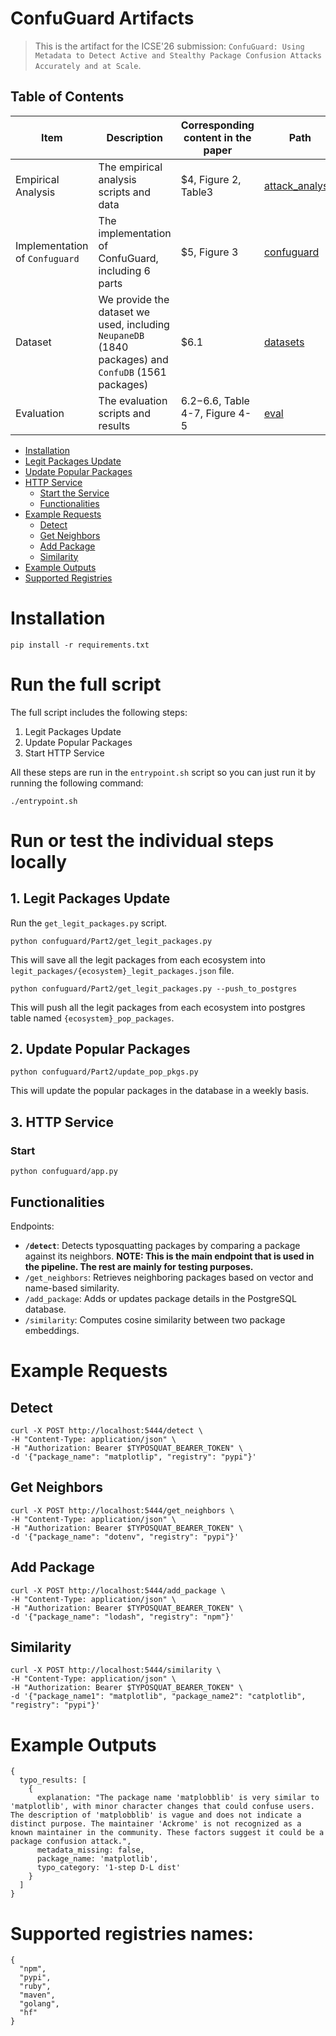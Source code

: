 # ConfuGuard Artifacts

> This is the artifact for the ICSE'26 submission: `ConfuGuard: Using Metadata to Detect Active and Stealthy Package Confusion Attacks Accurately and at Scale`.


## Table of Contents

| Item | Description | Corresponding content in the paper | Path |
|------|-------------|---------------------| ---------|
| Empirical Analysis | The empirical analysis scripts and data | $4, Figure 2, Table3| [attack_analysis](./attack_analysis) |
| Implementation of `Confuguard` | The implementation of ConfuGuard, including 6 parts | $5, Figure 3| [confuguard](./confuguard) |
| Dataset | We provide the dataset we used, including `NeupaneDB` (1840 packages) and `ConfuDB` (1561 packages)| $6.1| [datasets](./datasets) |
| Evaluation | The evaluation scripts and results | $6.2-$6.6, Table 4-7, Figure 4-5| [eval](./eval) |





- [Installation](#installation)
- [Legit Packages Update](#legit-packages-update)
- [Update Popular Packages](#update-popular-packages)
- [HTTP Service](#http-service)
  - [Start the Service](#start-the-service)
  - [Functionalities](#functionalities)
- [Example Requests](#example-requests)
  - [Detect](#detect)
  - [Get Neighbors](#get-neighbors)
  - [Add Package](#add-package)
  - [Similarity](#similarity)
- [Example Outputs](#example-outputs)
- [Supported Registries](#supported-registries)

# Installation

```
pip install -r requirements.txt
```


# Run the full script

The full script includes the following steps:

1. Legit Packages Update
2. Update Popular Packages
3. Start HTTP Service

All these steps are run in the `entrypoint.sh` script so you can just run it by running the following command:

```
./entrypoint.sh
```

# Run or test the individual steps locally

## 1. Legit Packages Update

Run the `get_legit_packages.py` script.

```
python confuguard/Part2/get_legit_packages.py
```

This will save all the legit packages from each ecosystem into `legit_packages/{ecosystem}_legit_packages.json` file.

```
python confuguard/Part2/get_legit_packages.py --push_to_postgres
```

This will push all the legit packages from each ecosystem into postgres table named `{ecosystem}_pop_packages`.

## 2. Update Popular Packages

```
python confuguard/Part2/update_pop_pkgs.py
```

This will update the popular packages in the database in a weekly basis.

## 3. HTTP Service

### Start

```
python confuguard/app.py
```

## Functionalities

Endpoints:

- **`/detect`**: Detects typosquatting packages by comparing a package against its neighbors. **NOTE: This is the main endpoint that is used in the pipeline. The rest are mainly for testing purposes.**
- `/get_neighbors`: Retrieves neighboring packages based on vector and name-based similarity.
- `/add_package`: Adds or updates package details in the PostgreSQL database.
- `/similarity`: Computes cosine similarity between two package embeddings.

# Example Requests

## Detect

```
curl -X POST http://localhost:5444/detect \
-H "Content-Type: application/json" \
-H "Authorization: Bearer $TYPOSQUAT_BEARER_TOKEN" \
-d '{"package_name": "matplotlip", "registry": "pypi"}'
```

## Get Neighbors

```
curl -X POST http://localhost:5444/get_neighbors \
-H "Content-Type: application/json" \
-H "Authorization: Bearer $TYPOSQUAT_BEARER_TOKEN" \
-d '{"package_name": "dotenv", "registry": "pypi"}'
```

## Add Package

```
curl -X POST http://localhost:5444/add_package \
-H "Content-Type: application/json" \
-H "Authorization: Bearer $TYPOSQUAT_BEARER_TOKEN" \
-d '{"package_name": "lodash", "registry": "npm"}'
```

## Similarity

```
curl -X POST http://localhost:5444/similarity \
-H "Content-Type: application/json" \
-H "Authorization: Bearer $TYPOSQUAT_BEARER_TOKEN" \
-d '{"package_name1": "matplotlib", "package_name2": "catplotlib", "registry": "pypi"}'
```

# Example Outputs

```
{
  typo_results: [
    {
      explanation: "The package name 'matplobblib' is very similar to 'matplotlib', with minor character changes that could confuse users. The description of 'matplobblib' is vague and does not indicate a distinct purpose. The maintainer 'Ackrome' is not recognized as a known maintainer in the community. These factors suggest it could be a package confusion attack.",
      metadata_missing: false,
      package_name: 'matplotlib',
      typo_category: '1-step D-L dist'
    }
  ]
}
```

# Supported registries names:

```
{
  "npm",
  "pypi",
  "ruby",
  "maven",
  "golang",
  "hf"
}
```

